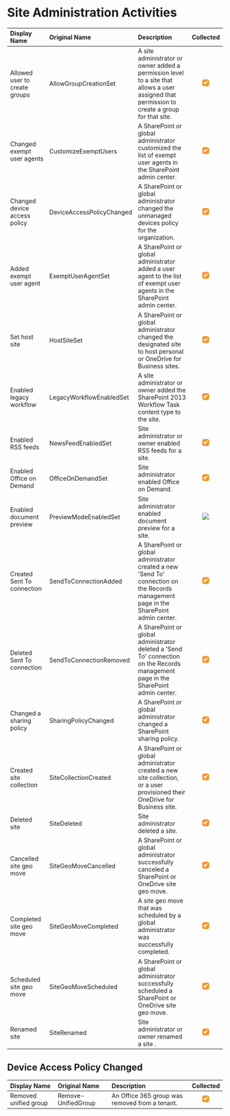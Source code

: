 # Site Administration Activities

| Display Name | Original Name | Description | Collected |
| :--- | :--- | :--- | :---: |
| Allowed user to create groups | AllowGroupCreationSet | A site administrator or owner added a permission level to a site that allows a user assigned that permission to create a group for that site. | ![](../../.gitbook/assets/checked.png) |
| Changed exempt user agents | CustomizeExemptUsers | A SharePoint or global administrator customized the list of exempt user agents in the SharePoint admin center. | ![](../../.gitbook/assets/checked.png) |
| Changed device access policy | DeviceAccessPolicyChanged | A SharePoint or global administrator changed the unmanaged devices policy for the organization. | ![](../../.gitbook/assets/checked.png) |
| Added exempt user agent | ExemptUserAgentSet | A SharePoint or global administrator added a user agent to the list of exempt user agents in the SharePoint admin center. | ![](../../.gitbook/assets/checked.png) |
| Set host site | HostSiteSet | A SharePoint or global administrator changed the designated site to host personal or OneDrive for Business sites. | ![](../../.gitbook/assets/checked.png) |
| Enabled legacy workflow | LegacyWorkflowEnabledSet | A site administrator or owner added the SharePoint 2013 Workflow Task content type to the site. | ![](../../.gitbook/assets/checked.png) |
| Enabled RSS feeds | NewsFeedEnabledSet | Site administrator or owner enabled RSS feeds for a site. | ![](../../.gitbook/assets/checked.png) |
| Enabled Office on Demand | OfficeOnDemandSet | Site administrator enabled Office on Demand. | ![](../../.gitbook/assets/checked.png) |
| Enabled document preview | PreviewModeEnabledSet | Site administrator enabled document preview for a site. | ![](https://github.com/SysKitTeam/docs-securitymanager/tree/5e457d15daf6b82d1a4b5101b40fe14671998cf3/.gitbook/assets/checked.png) |
| Created Sent To connection | SendToConnectionAdded | A SharePoint or global administrator created a new 'Send To' connection on the Records management page in the SharePoint admin center. | ![](../../.gitbook/assets/checked.png) |
| Deleted Sent To connection | SendToConnectionRemoved | A SharePoint or global administrator deleted a 'Send To' connection on the Records management page in the SharePoint admin center. | ![](../../.gitbook/assets/checked.png) |
| Changed a sharing policy | SharingPolicyChanged | A SharePoint or global administrator changed a SharePoint sharing policy. | ![](../../.gitbook/assets/checked.png) |
| Created site collection | SiteCollectionCreated | A SharePoint or global administrator created a new site collection, or a user provisioned their OneDrive for Business site. | ![](../../.gitbook/assets/checked.png) |
| Deleted site | SiteDeleted | Site administrator deleted a site. | ![](../../.gitbook/assets/checked.png) |
| Cancelled site geo move | SiteGeoMoveCancelled | A SharePoint or global administrator successfully canceled a SharePoint or OneDrive site geo move. | ![](../../.gitbook/assets/checked.png) |
| Completed site geo move | SiteGeoMoveCompleted | A site geo move that was scheduled by a global administrator was successfully completed. | ![](../../.gitbook/assets/checked.png) |
| Scheduled site geo move | SiteGeoMoveScheduled | A SharePoint or global administrator successfully scheduled a SharePoint or OneDrive site geo move. | ![](../../.gitbook/assets/checked.png) |
| Renamed site | SiteRenamed | Site administrator or owner renamed a site . | ![](../../.gitbook/assets/checked.png) |

## Device Access Policy Changed

| Display Name | Original Name | Description | Collected |
| :--- | :--- | :--- | :---: |
| Removed unified group | Remove-UnifiedGroup | An Office 365 group was removed from a tenant. | ![](../../.gitbook/assets/checked.png) |

